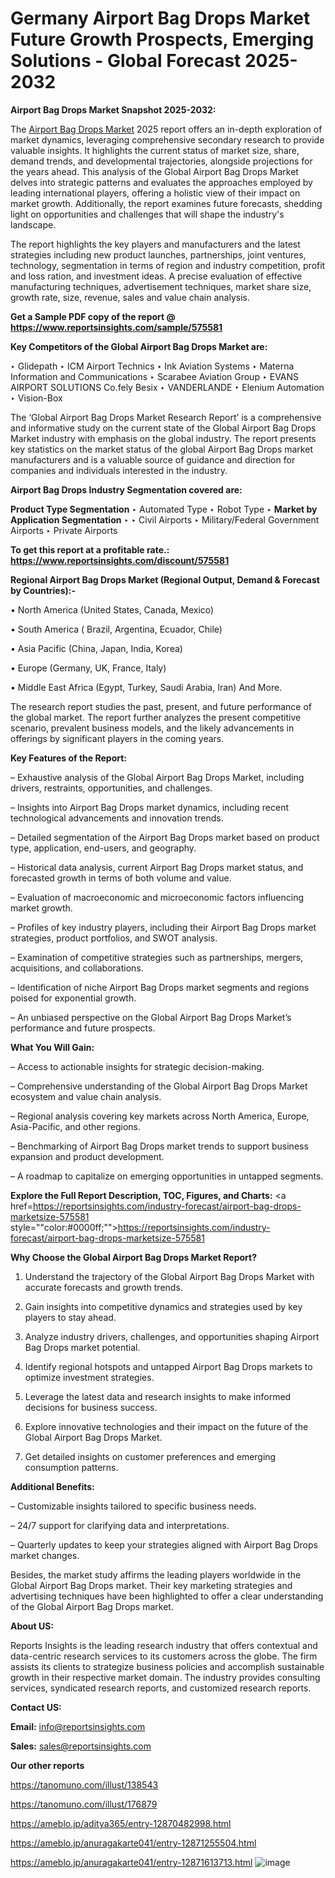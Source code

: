 # Germany Airport Bag Drops Market Future Growth Prospects, Emerging Solutions - Global Forecast 2025-2032

<strong>Airport Bag Drops Market Snapshot 2025-2032:</strong>

The <a href=https://www.reportsinsights.com/sample/575581>Airport Bag Drops Market</a> 2025 report offers an in-depth exploration of market dynamics, leveraging comprehensive secondary research to provide valuable insights. It highlights the current status of market size, share, demand trends, and developmental trajectories, alongside projections for the years ahead. This analysis of the Global Airport Bag Drops Market delves into strategic patterns and evaluates the approaches employed by leading international players, offering a holistic view of their impact on market growth. Additionally, the report examines future forecasts, shedding light on opportunities and challenges that will shape the industry's landscape.

The report highlights the key players and manufacturers and the latest strategies including new product launches, partnerships, joint ventures, technology, segmentation in terms of region and industry competition, profit and loss ration, and investment ideas. A precise evaluation of effective manufacturing techniques, advertisement techniques, market share size, growth rate, size, revenue, sales and value chain analysis.

<strong>Get a Sample PDF copy of the report @ <a href=https://www.reportsinsights.com/sample/575581 style=color:#0000ff;>https://www.reportsinsights.com/sample/575581</a></strong>

<strong>Key Competitors of the Global Airport Bag Drops Market are:</strong>

‣ Glidepath
‣ ICM Airport Technics
‣ Ink Aviation Systems
‣ Materna Information and Communications
‣ Scarabee Aviation Group
‣ EVANS AIRPORT SOLUTIONS Co.fely Besix
‣ VANDERLANDE
‣ Elenium Automation
‣ Vision-Box

The ‘Global Airport Bag Drops Market Research Report’ is a comprehensive and informative study on the current state of the Global Airport Bag Drops Market industry with emphasis on the global industry. The report presents key statistics on the market status of the global Airport Bag Drops market manufacturers and is a valuable source of guidance and direction for companies and individuals interested in the industry.

<strong>Airport Bag Drops Industry Segmentation covered are:</strong>

<strong>Product Type Segmentation</strong>
‣
Automated Type
‣ Robot Type
‣ 
<strong>Market by Application Segmentation</strong>
‣
‣  Civil Airports
‣ Military/Federal Government Airports
‣ Private Airports

<strong>To get this report at a profitable rate.: <a href=https://www.reportsinsights.com/discount/575581 style=color:#0000ff;>https://www.reportsinsights.com/discount/575581</a></strong>

<strong>Regional Airport Bag Drops Market (Regional Output, Demand &amp; Forecast by Countries):-</strong>

• North America (United States, Canada, Mexico)

• South America ( Brazil, Argentina, Ecuador, Chile)

• Asia Pacific (China, Japan, India, Korea)

• Europe (Germany, UK, France, Italy)

• Middle East Africa (Egypt, Turkey, Saudi Arabia, Iran) And More.

The research report studies the past, present, and future performance of the global market. The report further analyzes the present competitive scenario, prevalent business models, and the likely advancements in offerings by significant players in the coming years.

<strong>Key Features of the Report:</strong>

– Exhaustive analysis of the Global Airport Bag Drops Market, including drivers, restraints, opportunities, and challenges.

– Insights into Airport Bag Drops market dynamics, including recent technological advancements and innovation trends.

– Detailed segmentation of the Airport Bag Drops market based on product type, application, end-users, and geography.

– Historical data analysis, current Airport Bag Drops market status, and forecasted growth in terms of both volume and value.

– Evaluation of macroeconomic and microeconomic factors influencing market growth.

– Profiles of key industry players, including their Airport Bag Drops market strategies, product portfolios, and SWOT analysis.

– Examination of competitive strategies such as partnerships, mergers, acquisitions, and collaborations.

– Identification of niche Airport Bag Drops market segments and regions poised for exponential growth.

– An unbiased perspective on the Global Airport Bag Drops Market’s performance and future prospects.

<strong>What You Will Gain:</strong>

– Access to actionable insights for strategic decision-making.

– Comprehensive understanding of the Global Airport Bag Drops Market ecosystem and value chain analysis.

– Regional analysis covering key markets across North America, Europe, Asia-Pacific, and other regions.

– Benchmarking of Airport Bag Drops market trends to support business expansion and product development.

– A roadmap to capitalize on emerging opportunities in untapped segments.

<strong>Explore the Full Report Description, TOC, Figures, and Charts:</strong>
<a href=https://reportsinsights.com/industry-forecast/airport-bag-drops-marketsize-575581 style=""color:#0000ff;"">https://reportsinsights.com/industry-forecast/airport-bag-drops-marketsize-575581</a>

<strong>Why Choose the Global Airport Bag Drops Market Report?</strong>

1. Understand the trajectory of the Global Airport Bag Drops Market with accurate forecasts and growth trends.

2. Gain insights into competitive dynamics and strategies used by key players to stay ahead.

3. Analyze industry drivers, challenges, and opportunities shaping Airport Bag Drops market potential.

4. Identify regional hotspots and untapped Airport Bag Drops markets to optimize investment strategies.

5. Leverage the latest data and research insights to make informed decisions for business success.

6. Explore innovative technologies and their impact on the future of the Global Airport Bag Drops Market.

7. Get detailed insights on customer preferences and emerging consumption patterns.

<strong>Additional Benefits:</strong>

– Customizable insights tailored to specific business needs.

– 24/7 support for clarifying data and interpretations.

– Quarterly updates to keep your strategies aligned with Airport Bag Drops market changes.

Besides, the market study affirms the leading players worldwide in the Global Airport Bag Drops market. Their key marketing strategies and advertising techniques have been highlighted to offer a clear understanding of the Global Airport Bag Drops market.

<strong><strong>About US</strong>:</strong>

Reports Insights is the leading research industry that offers contextual and data-centric research services to its customers across the globe. The firm assists its clients to strategize business policies and accomplish sustainable growth in their respective market domain. The industry provides consulting services, syndicated research reports, and customized research reports.

<strong>Contact US:</strong>

<p class=><b>Email:</b> <a href=mailto:info@reportsinsights.com>info@reportsinsights.com</a></p>
<p class=><b>Sales:</b> <a href=mailto:sales@reportsinsights.com>sales@reportsinsights.com</a></p>

<strong>Our other reports</strong>

<a href=https://tanomuno.com/illust/138543>https://tanomuno.com/illust/138543</a>

<a href=https://tanomuno.com/illust/176879>https://tanomuno.com/illust/176879</a>

<a href=https://ameblo.jp/aditya365/entry-12870482998.html>https://ameblo.jp/aditya365/entry-12870482998.html</a>

<a href=https://ameblo.jp/anuragakarte041/entry-12871255504.html>https://ameblo.jp/anuragakarte041/entry-12871255504.html</a>

<a href=https://ameblo.jp/anuragakarte041/entry-12871613713.html>https://ameblo.jp/anuragakarte041/entry-12871613713.html</a>
![image](https://github.com/user-attachments/assets/55e443be-4235-43b0-9cd9-78d4897c1564)
